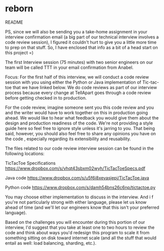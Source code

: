 # reborn

README


PS, since  we will also be sending you a take-home assignment in your interview confirmation email (a big part of our technical interview involves a code review session),
 I figured it couldn't hurt to give you a little more time to prep on that stuff. So,
 I have enclosed that info as a bit of a head start on this project =)

The first Interview session (75 minutes) with two senior engineers on our team will be called TTT in your email confirmation from Anabel.

Focus: For the first half of this interview, we will conduct a code review session with you using either the Python or Java implementation of Tic-tac-toe  that we have linked below.
 We do code reviews as part of our interview process because every change at TellApart goes through a code review before getting checked in to production.

For the code review, imagine someone sent you this code review and you and the writer would have to work together on this in production going ahead.
We would like to hear what feedback you would give them about the design and production readiness of the code. We're not providing a style guide here so feel free to ignore style unless it's jarring to you.
That being said, however, you should also feel free to share any opinions you have on the code , especially regarding its extensibility and reusability.

The files related to our code review interview session can be found in the following locations:

TicTacToe Specifications
https://www.dropbox.com/s/vhqt43sbxm02wyh/TicTacToeSpecs.pdf

Java code
https://www.dropbox.com/s/u5f6i8xevasjepj/TicTacToe.java

Python code
https://www.dropbox.com/s/damh54bns26c6np/tictactoe.py

You may choose either implementation to discuss in the interview. And i f you're not particularly strong with either language,
please let us know ahead of time (and we'll let our engineers know that this isn't your preferred language).

Based on the challenges you will encounter during this portion of our interview, I'd suggest that you take at least one to two hours to
review the code and think about ways you'd redesign this program to scale it from something sitting on disk toward internet scale (and all the stuff that would entail as well: load balancing, sharding, etc.).